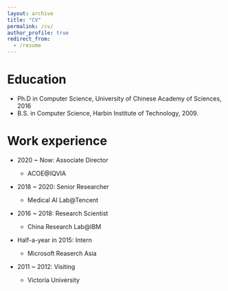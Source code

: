 ```yaml
---
layout: archive
title: "CV"
permalink: /cv/
author_profile: true
redirect_from:
  - /resume
---
```


Education
======
* Ph.D in Computer Science, University of Chinese Academy of Sciences, 2016
* B.S. in Computer Science, Harbin Institute of Technology, 2009.

Work experience
======
* 2020 ~ Now: Associate Director
  * ACOE@IQVIA

* 2018 ~ 2020: Senior Researcher
  * Medical AI Lab@Tencent
  
* 2016 ~ 2018: Research Scientist
  * China Research Lab@IBM

* Half-a-year in 2015: Intern
  * Microsoft Reaserch Asia

* 2011 ~ 2012: Visiting
  * Victoria University
